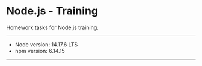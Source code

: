# Node.js - Training
Homework tasks for Node.js training.

---

- Node version: 14.17.6 LTS
- npm version: 6.14.15

---
